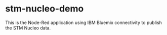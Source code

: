 # stm-nucleo-demo
This is the Node-Red application using IBM Bluemix connectivity to publish the STM Nucleo data.
